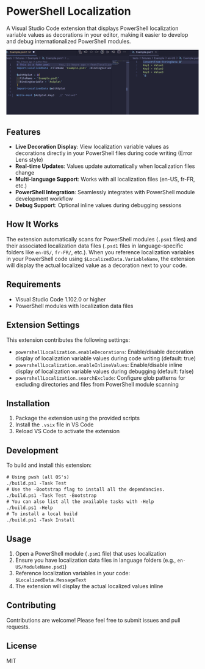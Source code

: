 # PowerShell Localization

A Visual Studio Code extension that displays PowerShell localization variable
values as decorations in your editor, making it easier to develop and debug
internationalized PowerShell modules.

<!-- Full image URL with https required for vscode -->
![Example showing the inline decorator](https://github.com/PSInclusive/PowerShellLocalization/raw/main/static/image.png)

## Features

- **Live Decoration Display**: View localization variable values as decorations
  directly in your PowerShell files during code writing (Error Lens style)
- **Real-time Updates**: Values update automatically when localization files  
  change
- **Multi-language Support**: Works with all localization files (en-US, fr-FR,
  etc.)
- **PowerShell Integration**: Seamlessly integrates with PowerShell module
  development workflow
- **Debug Support**: Optional inline values during debugging sessions

## How It Works

The extension automatically scans for PowerShell modules (`.psm1` files) and
their associated localization data files (`.psd1` files in language-specific
folders like `en-US/`, `fr-FR/`, etc.). When you reference localization
variables in your PowerShell code using `$LocalizedData.VariableName`, the
extension will display the actual localized value as a decoration next to your
code.

## Requirements

- Visual Studio Code 1.102.0 or higher
- PowerShell modules with localization data files

## Extension Settings

This extension contributes the following settings:

- `powershellLocalization.enableDecorations`: Enable/disable decoration display
  of localization variable values during code writing (default: true)
- `powershellLocalization.enableInlineValues`: Enable/disable inline display of
  localization variable values during debugging (default: false)
- `powershellLocalization.searchExclude`: Configure glob patterns for excluding
  directories and files from PowerShell module scanning

## Installation

1. Package the extension using the provided scripts
2. Install the `.vsix` file in VS Code
3. Reload VS Code to activate the extension

## Development

To build and install this extension:

```pwsh
# Using pwsh (all OS's)
./build.ps1 -Task Test
# Use the -Bootstrap flag to install all the dependancies.
./build.ps1 -Task Test -Bootstrap
# You can also list all the available tasks with -Help
./build.ps1 -Help
# To install a local build
./build.ps1 -Task Install
```

## Usage

1. Open a PowerShell module (`.psm1` file) that uses localization
2. Ensure you have localization data files in language folders (e.g.,
   `en-US/ModuleName.psd1`)
3. Reference localization variables in your code: `$LocalizedData.MessageText`
4. The extension will display the actual localized values inline

## Contributing

Contributions are welcome! Please feel free to submit issues and pull requests.

## License

MIT
